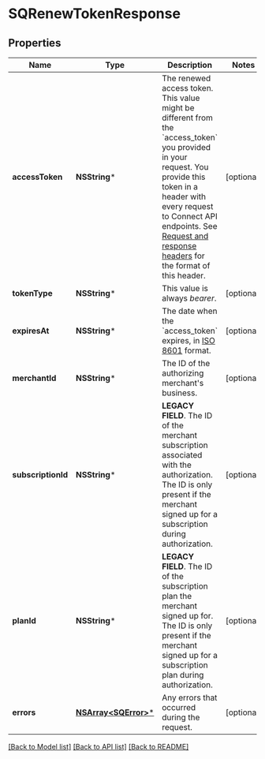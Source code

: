 # SQRenewTokenResponse

## Properties
Name | Type | Description | Notes
------------ | ------------- | ------------- | -------------
**accessToken** | **NSString*** | The renewed access token. This value might be different from the &#x60;access_token&#x60; you provided in your request. You provide this token in a header with every request to Connect API endpoints. See [Request and response headers](https://developer.squareup.com/docs/api/connect/v2/#requestandresponseheaders) for the format of this header. | [optional] 
**tokenType** | **NSString*** | This value is always _bearer_. | [optional] 
**expiresAt** | **NSString*** | The date when the &#x60;access_token&#x60; expires, in [ISO 8601](http://www.iso.org/iso/home/standards/iso8601.htm) format. | [optional] 
**merchantId** | **NSString*** | The ID of the authorizing merchant&#39;s business. | [optional] 
**subscriptionId** | **NSString*** | __LEGACY FIELD__. The ID of the merchant subscription associated with the authorization. The ID is only present if the merchant signed up for a subscription during authorization. | [optional] 
**planId** | **NSString*** | __LEGACY FIELD__. The ID of the subscription plan the merchant signed up for. The ID is only present if the merchant signed up for a subscription plan during authorization. | [optional] 
**errors** | [**NSArray&lt;SQError&gt;***](SQError.md) | Any errors that occurred during the request. | [optional] 

[[Back to Model list]](../README.md#documentation-for-models) [[Back to API list]](../README.md#documentation-for-api-endpoints) [[Back to README]](../README.md)



